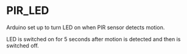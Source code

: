 # PIR_LED
Arduino set up to turn LED on when PIR sensor detects motion.

LED is switched on for 5 seconds after motion is detected and then is switched off.
